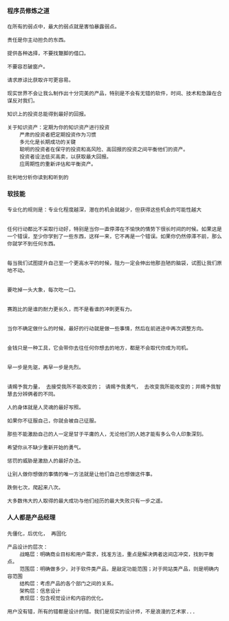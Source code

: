 #### 程序员修炼之道

	在所有的弱点中，最大的弱点就是害怕暴露弱点。
	
	责任是你主动担负的东西。
	
	提供各种选择，不要找蹩脚的借口。
	
	不要容忍破窗户。
	
	请求原谅比获取许可更容易。
	
	现实世界不会让我么制作出十分完美的产品，特别是不会有无错的软件，时间、技术和急躁在合谋反对我们。
	
	知识上的投资总能得到最好的回报。
	
	关于知识资产：定期为你的知识资产进行投资
		严肃的投资者把定期投资作为习惯
		多元化是长期成功的关键
		聪明的投资者在保守的投资和高风险、高回报的投资之间平衡他们的资产。
		投资者设法低买高卖，以获取最大回报。
		应周期性的重新评估和平衡资产。
		
	批判地分析你读到和听到的



#### 软技能

    专业化的规则是：专业化程度越深，潜在的机会就越少，但获得这些机会的可能性越大
   
   
    任何行动都比不采取行动好，特别是当你一直停滞在不愉快的情势下很长时间的时候。如果这是一个错误，至少你学到了一些东西，这样一来，它不再是一个错误。如果你仍然停滞不前，那么你就学不到任何东西。

    
    每当我们试图提升自己至一个更高水平的时候，阻力一定会伸出他那丑陋的脑袋，试图让我们原地不动。
   
    
    要吃掉一头大象，每次吃一口。
    
    
    赛跑比的是谁的耐力更长久，而不是看谁的冲刺更有力。
    
    
    当你不确定做什么的时候，最好的行动就是做一些事情，然后在前进途中再次调整方向。
   
    
    金钱只是一种工具，它会带你去往任何你想去的地方，都是不会取代你成为司机。
   
    
    早一步是先驱，再早一步是先烈。
	
	
	请赐予我力量， 去接受我所不能改变的； 请赐予我勇气， 去改变我所能改变的；并赐予我智慧去分辨俩者的不同。

	人的身体就是人灵魂的最好写照。
	
	如果你不征服自己，你就会被自己征服。
	
	那些不能激励自己的人一定是甘于平庸的人，无论他们的人她才能有多么令人印象深刻。
	
	希望你从不缺少重新开始的勇气。
	
	惩罚的威胁是激励人的最好办法。
	
	让别人做你想做的事情的唯一方法就是让他们自己也想做这件事。
	
	跌倒七次，爬起来八次。
	
	大多数伟大的人取得的最大成功与他们经历的最大失败只有一步之遥。

#### 人人都是产品经理

	先僵化，后优化， 再固化
	
	产品设计的层次：
		战略层：明确商业目标和用户需求，找准方法，重点是解决俩者这间店冲突，找到平衡点。
		范围层：明确做多少，对于软件类产品，是敲定功能范围；对于网站类产品，则是明确内容范围
		结构层：考虑产品的各个部门之间的关系。
		架构层：信息设计
		表现层：包含视觉设计和内容的优化。
		
	用户没有错，所有的错都是设计的错。我们是现实的设计师，不是浪漫的艺术家...
	
	


    
    
    